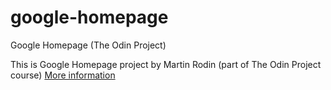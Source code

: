 # google-homepage
Google Homepage (The Odin Project)

This is Google Homepage project by Martin Rodin (part of The Odin Project course)
<a href="http://www.theodinproject.com/web-development-101/html-css">More information</a>